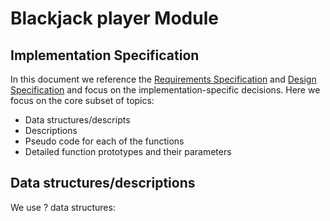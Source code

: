 # Blackjack player Module
## Implementation Specification

In this document we reference the [Requirements Specification](../REQUIREMENTS.md) and [Design Specification](../DESIGN.md) and focus on the implementation-specific decisions.
Here we focus on the core subset of topics:

-  Data structures/descripts
-  Descriptions
-  Pseudo code for each of the functions
-  Detailed function prototypes and their parameters

## Data structures/descriptions 

We use ? data structures: 